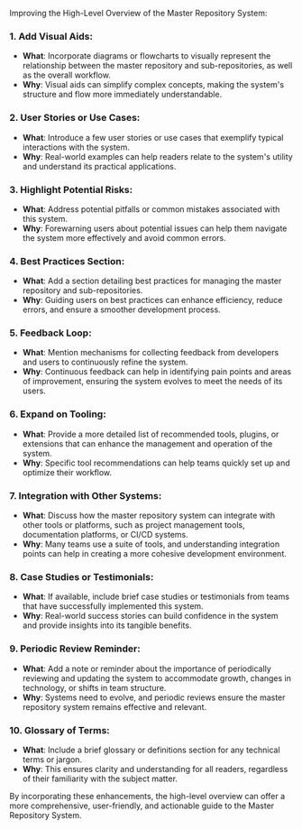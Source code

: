 Improving the High-Level Overview of the Master Repository System:

### **1. Add Visual Aids**:

- **What**: Incorporate diagrams or flowcharts to visually represent the
  relationship between the master repository and sub-repositories, as well as
  the overall workflow.
- **Why**: Visual aids can simplify complex concepts, making the system's
  structure and flow more immediately understandable.

### **2. User Stories or Use Cases**:

- **What**: Introduce a few user stories or use cases that exemplify typical
  interactions with the system.
- **Why**: Real-world examples can help readers relate to the system's utility
  and understand its practical applications.

### **3. Highlight Potential Risks**:

- **What**: Address potential pitfalls or common mistakes associated with this
  system.
- **Why**: Forewarning users about potential issues can help them navigate the
  system more effectively and avoid common errors.

### **4. Best Practices Section**:

- **What**: Add a section detailing best practices for managing the master
  repository and sub-repositories.
- **Why**: Guiding users on best practices can enhance efficiency, reduce
  errors, and ensure a smoother development process.

### **5. Feedback Loop**:

- **What**: Mention mechanisms for collecting feedback from developers and users
  to continuously refine the system.
- **Why**: Continuous feedback can help in identifying pain points and areas of
  improvement, ensuring the system evolves to meet the needs of its users.

### **6. Expand on Tooling**:

- **What**: Provide a more detailed list of recommended tools, plugins, or
  extensions that can enhance the management and operation of the system.
- **Why**: Specific tool recommendations can help teams quickly set up and
  optimize their workflow.

### **7. Integration with Other Systems**:

- **What**: Discuss how the master repository system can integrate with other
  tools or platforms, such as project management tools, documentation platforms,
  or CI/CD systems.
- **Why**: Many teams use a suite of tools, and understanding integration points
  can help in creating a more cohesive development environment.

### **8. Case Studies or Testimonials**:

- **What**: If available, include brief case studies or testimonials from teams
  that have successfully implemented this system.
- **Why**: Real-world success stories can build confidence in the system and
  provide insights into its tangible benefits.

### **9. Periodic Review Reminder**:

- **What**: Add a note or reminder about the importance of periodically
  reviewing and updating the system to accommodate growth, changes in
  technology, or shifts in team structure.
- **Why**: Systems need to evolve, and periodic reviews ensure the master
  repository system remains effective and relevant.

### **10. Glossary of Terms**:

- **What**: Include a brief glossary or definitions section for any technical
  terms or jargon.
- **Why**: This ensures clarity and understanding for all readers, regardless of
  their familiarity with the subject matter.

By incorporating these enhancements, the high-level overview can offer a more
comprehensive, user-friendly, and actionable guide to the Master Repository
System.
